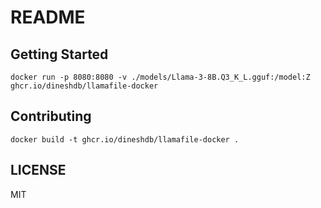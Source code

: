 # README

## Getting Started

```
docker run -p 8080:8080 -v ./models/Llama-3-8B.Q3_K_L.gguf:/model:Z ghcr.io/dineshdb/llamafile-docker
```

## Contributing

```
docker build -t ghcr.io/dineshdb/llamafile-docker .
```

## LICENSE

MIT
